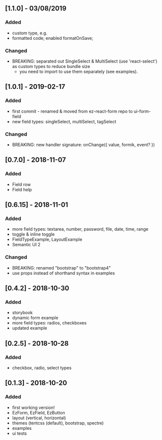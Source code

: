 ## [1.1.0] - 03/08/2019

### Added
- custom type, e.g. <UIField custom={CustomComponent} name="fieldName" />
- formatted code; enabled formatOnSave;
### Changed
- BREAKING: separated out SingleSelect & MultiSelect (use 'react-select') as custom types to reduce bundle size
  - you need to import to use them separately (see examples).

## [1.0.1] - 2019-02-17

### Added
- first commit - renamed & moved from ez-react-form repo to ui-form-field
- new field types: singleSelect, multiSelect, tagSelect
### Changed
- BREAKING: new handler signature: onChange({ value, formik, event? })

## [0.7.0] - 2018-11-07

### Added
- Field row
- Field help

## [0.6.15] - 2018-11-01

### Added
- more field types: textarea, number, password, file, date, time, range
- toggle & inline toggle
- FieldTypeExample, LayoutExample
- Semantic UI 2

### Changed
- BREAKING: renamed "bootstrap" to "bootstrap4"
- use props instead of shorthand syntax in examples

## [0.4.2] - 2018-10-30

### Added
- storybook
- dynamic form example
- more field types: radios, checkboxes
- updated example

## [0.2.5] - 2018-10-28

### Added
- checkbox, radio, select types

## [0.1.3] - 2018-10-20

### Added
- first working version!
- EzForm, EzField, EzButton
- layout (vertical, horizontal)
- themes (tentcss (default), bootstrap, spectre)
- examples
- ui tests